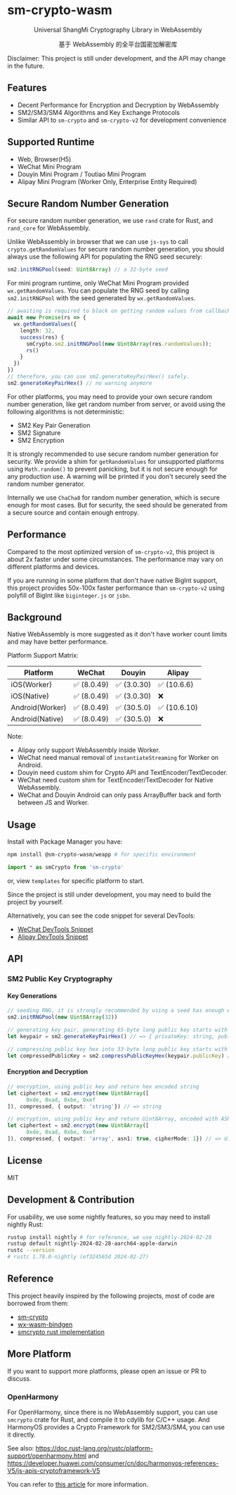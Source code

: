 # sm-crypto-wasm

<center>
Universal ShangMi Cryptography Library in WebAssembly

基于 WebAssembly 的全平台国密加解密库
</center>

Disclaimer: This project is still under development, and the API may change in the future.

## Features

- Decent Performance for Encryption and Decryption by WebAssembly
- SM2/SM3/SM4 Algorithms and Key Exchange Protocols
- Similar API to `sm-crypto` and `sm-crypto-v2` for development convenience

## Supported Runtime

- Web, Browser(H5)
- WeChat Mini Program
- Douyin Mini Program / Toutiao Mini Program
- Alipay Mini Program (Worker Only, Enterprise Entity Required)

## Secure Random Number Generation

For secure random number generation, we use `rand` crate for Rust, and `rand_core` for WebAssembly.

Unlike WebAssembly in browser that we can use `js-sys` to call `crypto.getRandomValues` for secure random number generation, you should always use the following API for populating the RNG seed securely:

```ts
sm2.initRNGPool(seed: Uint8Array) // a 32-byte seed
```

For mini program runtime, only WeChat Mini Program provided `wx.getRandomValues`. You can populate the RNG seed by calling `sm2.initRNGPool` with the seed generated by `wx.getRandomValues`.

```ts
// awaiting is required to block on getting random values from callback api.
await new Promise(rs => {
  wx.getRandomValues({
    length: 32,
    success(res) {
      smCrypto.sm2.initRNGPool(new Uint8Array(res.randomValues));
      rs()
    }
  })
})
// therefore, you can use sm2.generateKeyPairHex() safely.
sm2.generateKeyPairHex() // no warning anymore
```

For other platforms, you may need to provide your own secure random number generation, like get random number from server, or avoid using the following algorithms is not deterministic:

- SM2 Key Pair Generation
- SM2 Signature
- SM2 Encryption

It is strongly recommended to use secure random number generation for security. We provide a shim for `getRandomValues` for unsupported platforms using `Math.random()` to prevent panicking, but it is not secure enough for any production use. A warning will be printed if you don't securely seed the random number generator.

Internally we use `ChaCha8` for random number generation, which is secure enough for most cases. But for security, the seed should be generated from a secure source and contain enough entropy.

## Performance

Compared to the most optimized version of `sm-crypto-v2`, this project is about 2x faster under some circumstances. The performance may vary on different platforms and devices.

If you are running in some platform that don't have native BigInt support, this project provides 50x-100x faster performance than `sm-crypto-v2` using polyfill of BigInt like `biginteger.js` or `jsbn`.

## Background

Native WebAssembly is more suggested as it don't have worker count limits and may have better performance.

Platform Support Matrix:

| Platform        | WeChat     | Douyin     | Alipay      |
| --------------- | ---------- | ---------- | ----------- |
| iOS(Worker)     | ✅ (8.0.49) | ✅ (3.0.30) | ✅ (10.6.6)  |
| iOS(Native)     | ✅ (8.0.49) | ✅ (3.0.30) | ❌           |
| Android(Worker) | ✅ (8.0.49) | ✅ (30.5.0) | ✅ (10.6.10) |
| Android(Native) | ✅ (8.0.49) | ✅ (30.5.0) | ❌           |

Note:
- Alipay only support WebAssembly inside Worker.
- WeChat need manual removal of `instantiateStreaming` for Worker on Android.
- Douyin need custom shim for Crypto API and TextEncoder/TextDecoder.
- WeChat need custom shim for TextEncoder/TextDecoder for Native WebAssembly.
- WeChat and Douyin Android can only pass ArrayBuffer back and forth between JS and Worker.

## Usage
Install with Package Manager you have:

```bash
npm install @sm-crypto-wasm/weapp # for specific environment
```

```ts
import * as smCrypto from 'sm-crypto'
```

or, view `templates` for specific platform to start.

Since the project is still under development, you may need to build the project by yourself.

Alternatively, you can see the code snippet for several DevTools:
- [WeChat DevTools Snippet](https://example.com)
- [Alipay DevTools Snippet](https://example.com)

## API

### SM2 Public Key Cryptography

#### Key Generations

```typescript
// seeding RNG, it is strongly recommended by using a seed has enough entropy
sm2.initRNGPool(new Uint8Array(32))

// generating key pair, generating 65-byte long public key starts with `04` in hex
let keypair = sm2.generateKeyPairHex() // => { privateKey: string, publicKey: string }

// compressing public key hex into 33-byte long public key starts with `02` or `03` in hex
let compressedPublicKey = sm2.compressPublicKeyHex(keypair.publicKey) // => string
```

#### Encryption and Decryption
```typescript
// encryption, using public key and return hex encoded string
let ciphertext = sm2.encrypt(new Uint8Array([
      0xde, 0xad, 0xbe, 0xef
]), compressed, { output: 'string'}) // => string

// encryption, using public key and return Uint8Array, encoded with ASN.1 and C1C2C3 mode
let ciphertext = sm2.encrypt(new Uint8Array([
      0xde, 0xad, 0xbe, 0xef
]), compressed, { output: 'array', asn1: true, cipherMode: 1}) // => Uint8Array
```

## License

MIT

## Development & Contribution

For usability, we use some nightly features, so you may need to install nightly Rust:

```bash
rustup install nightly # for reference, we use nightly-2024-02-28
rustup default nightly-2024-02-28-aarch64-apple-darwin
rustc --version
# rustc 1.78.0-nightly (ef324565d 2024-02-27)
```

## Reference

This project heavily inspired by the following projects, most of code are borrowed from them:

- [sm-crypto](https://github.com/JuneAndGreen/sm-crypto)
- [wx-wasm-bindgen](https://github.com/planet0104/wx-wasm-bindgen)
- [smcrypto rust implementation](https://github.com/zhuobie/smcrypto)

## More Platform

If you want to support more platforms, please open an issue or PR to discuss. 

### OpenHarmony

For OpenHarmony, since there is no WebAssembly support, you can use `smcrypto` crate for Rust, and compile it to cdylib for C/C++ usage. And HarmonyOS provides a Crypto Framework for SM2/SM3/SM4, you can use it directly.

See also: https://doc.rust-lang.org/rustc/platform-support/openharmony.html and https://developer.huawei.com/consumer/cn/doc/harmonyos-references-V5/js-apis-cryptoframework-V5

You can refer to [this article](https://ohos.rs/docs/basic.html) for more information.
